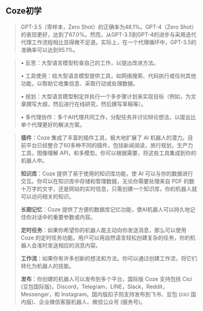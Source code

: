 ## Coze初学

>GPT-3.5（零样本，Zero Shot）的正确率为48.1%。GPT-4（Zero Shot）的表现更好，达到了67.0%。然而，从GPT-3.5到GPT-4的进步与采用迭代代理工作流程相比显得微不足道。实际上，在一个代理循环中，GPT-3.5的准确率可以达到95.1%。

>• 反思：大型语言模型检查自己的工作，以提出改进方法。
>
>• 工具使用：给大型语言模型提供工具，如网络搜索、代码执行或任何其他功能，以帮助它收集信息、采取行动或处理数据。
>
>• 规划：大型语言模型制定并执行一个多步骤计划来实现目标（例如，为文章撰写大纲，然后进行在线研究，然后撰写草稿等）。
>
>• 多代理协作：多个AI代理共同工作，分配任务并讨论辩论想法，以提出比单个代理更好的解决方案。

> **插件**：Coze 集成了丰富的插件工具，极大地扩展了 AI 机器人的潜力。目前平台已经整合了60多种不同的插件，包括新闻阅读，旅行规划，生产力工具，图像理解 API，和多模型。你可以根据需要，将这些工具集成到你的机器人中。
> 
>**知识库**：Coze 提供了易于使用的知识库功能，使 AI 可以与你的数据进行交互。你可以在知识库中存储和管理数据，无论你需要处理来自 PDF 的数十万字的文字，还是网站的实时信息，只需创建一个知识库，你的机器人就可以访问相关的知识。
>
>**长期记忆**：Coze 提供了方便的数据库记忆功能，使AI机器人可以持久地记住你对话中的重要参数或内容。
>
>**定时任务**：如果你希望你的机器人能主动向你发送消息，那么可以使用 Coze 的定时任务功能。用户可以用自然语言轻松创建复杂的任务，你的机器人会准时发送相应的消息内容。
>
>**工作流**：如果你有许多创新的想法和方法，你可以通过创建工作流，将它们转化为机器人的技能。
>
>**发布**：你创建的机器人可以发布到多个平台，国际版 Coze 支持包括 Cici (豆包国际版)，Discord，Telegram，LINE，Slack，Reddit，Messenger，和 Instagram。国内版扣子则支持发布到飞书、豆包 (cici 国内版)、企业微信客服机器人、微信公众号 (服务号)。